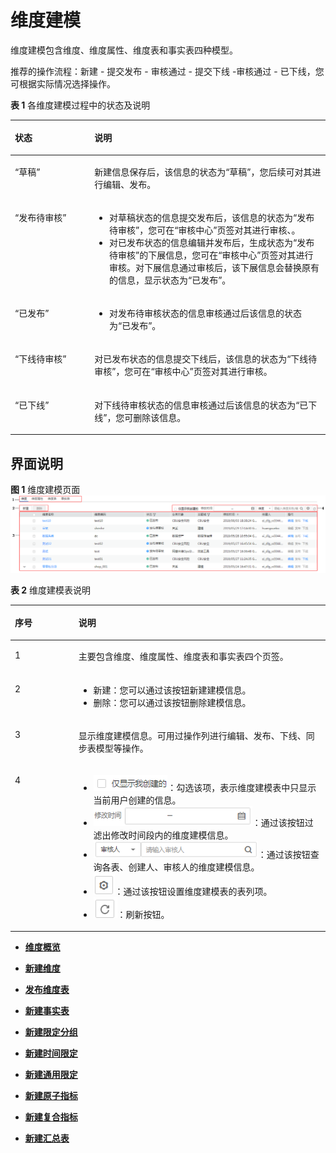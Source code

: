 # 维度建模<a name="dayu_01_0607"></a>

维度建模包含维度、维度属性、维度表和事实表四种模型。

推荐的操作流程：新建 - 提交发布 - 审核通过 - 提交下线 -审核通过 - 已下线，您可根据实际情况选择操作。

**表 1**  各维度建模过程中的状态及说明

<a name="zh-cn_topic_0169427297_table1255619021710"></a>
<table><thead align="left"><tr id="zh-cn_topic_0169427297_row115566010174"><th class="cellrowborder" valign="top" width="25.240000000000002%" id="mcps1.2.3.1.1"><p id="zh-cn_topic_0169427297_p355650151716"><a name="zh-cn_topic_0169427297_p355650151716"></a><a name="zh-cn_topic_0169427297_p355650151716"></a>状态</p>
</th>
<th class="cellrowborder" valign="top" width="74.76%" id="mcps1.2.3.1.2"><p id="zh-cn_topic_0169427297_p355611091711"><a name="zh-cn_topic_0169427297_p355611091711"></a><a name="zh-cn_topic_0169427297_p355611091711"></a>说明</p>
</th>
</tr>
</thead>
<tbody><tr id="zh-cn_topic_0169427297_row85569061713"><td class="cellrowborder" valign="top" width="25.240000000000002%" headers="mcps1.2.3.1.1 "><p id="zh-cn_topic_0169427297_p19556160141715"><a name="zh-cn_topic_0169427297_p19556160141715"></a><a name="zh-cn_topic_0169427297_p19556160141715"></a><span class="parmname" id="zh-cn_topic_0169427297_parmname166691152131812"><a name="zh-cn_topic_0169427297_parmname166691152131812"></a><a name="zh-cn_topic_0169427297_parmname166691152131812"></a>“草稿”</span></p>
</td>
<td class="cellrowborder" valign="top" width="74.76%" headers="mcps1.2.3.1.2 "><p id="zh-cn_topic_0169427297_p155578061716"><a name="zh-cn_topic_0169427297_p155578061716"></a><a name="zh-cn_topic_0169427297_p155578061716"></a>新建信息保存后，该信息的状态为<span class="parmname" id="zh-cn_topic_0169427297_parmname1312416236484"><a name="zh-cn_topic_0169427297_parmname1312416236484"></a><a name="zh-cn_topic_0169427297_parmname1312416236484"></a>“草稿”</span>，您后续可对其进行编辑、发布。</p>
</td>
</tr>
<tr id="zh-cn_topic_0169427297_row45572012173"><td class="cellrowborder" valign="top" width="25.240000000000002%" headers="mcps1.2.3.1.1 "><p id="zh-cn_topic_0169427297_p175571003176"><a name="zh-cn_topic_0169427297_p175571003176"></a><a name="zh-cn_topic_0169427297_p175571003176"></a><span class="parmname" id="zh-cn_topic_0169427297_parmname1622615223195"><a name="zh-cn_topic_0169427297_parmname1622615223195"></a><a name="zh-cn_topic_0169427297_parmname1622615223195"></a>“发布待审核”</span></p>
</td>
<td class="cellrowborder" valign="top" width="74.76%" headers="mcps1.2.3.1.2 "><a name="zh-cn_topic_0169427297_ul17172279195"></a><a name="zh-cn_topic_0169427297_ul17172279195"></a><ul id="zh-cn_topic_0169427297_ul17172279195"><li>对草稿状态的信息提交发布后，该信息的状态为<span class="parmname" id="zh-cn_topic_0169427297_parmname51247234481"><a name="zh-cn_topic_0169427297_parmname51247234481"></a><a name="zh-cn_topic_0169427297_parmname51247234481"></a>“发布待审核”</span>，您可在<span class="wintitle" id="zh-cn_topic_0169427297_wintitle412422320487"><a name="zh-cn_topic_0169427297_wintitle412422320487"></a><a name="zh-cn_topic_0169427297_wintitle412422320487"></a>“审核中心”</span>页签对其进行审核、。</li><li>对已发布状态的信息编辑并发布后，生成状态为<span class="parmname" id="zh-cn_topic_0169427297_parmname1727410718210"><a name="zh-cn_topic_0169427297_parmname1727410718210"></a><a name="zh-cn_topic_0169427297_parmname1727410718210"></a>“发布待审核”</span>的下展信息，您可在<span class="wintitle" id="zh-cn_topic_0169427297_wintitle1950214513318"><a name="zh-cn_topic_0169427297_wintitle1950214513318"></a><a name="zh-cn_topic_0169427297_wintitle1950214513318"></a>“审核中心”</span>页签对其进行审核。对下展信息通过审核后，该下展信息会替换原有的信息，显示状态为<span class="parmname" id="zh-cn_topic_0169427297_parmname617191255"><a name="zh-cn_topic_0169427297_parmname617191255"></a><a name="zh-cn_topic_0169427297_parmname617191255"></a>“已发布”</span>。</li></ul>
</td>
</tr>
<tr id="zh-cn_topic_0169427297_row18557130181712"><td class="cellrowborder" valign="top" width="25.240000000000002%" headers="mcps1.2.3.1.1 "><p id="zh-cn_topic_0169427297_p65571402171"><a name="zh-cn_topic_0169427297_p65571402171"></a><a name="zh-cn_topic_0169427297_p65571402171"></a><span class="parmname" id="zh-cn_topic_0169427297_parmname18372184617197"><a name="zh-cn_topic_0169427297_parmname18372184617197"></a><a name="zh-cn_topic_0169427297_parmname18372184617197"></a>“已发布”</span></p>
</td>
<td class="cellrowborder" valign="top" width="74.76%" headers="mcps1.2.3.1.2 "><a name="zh-cn_topic_0169427297_ul482917409191"></a><a name="zh-cn_topic_0169427297_ul482917409191"></a><ul id="zh-cn_topic_0169427297_ul482917409191"><li>对发布待审核状态的信息审核通过后该信息的状态为<span class="parmname" id="zh-cn_topic_0169427297_parmname882994051914"><a name="zh-cn_topic_0169427297_parmname882994051914"></a><a name="zh-cn_topic_0169427297_parmname882994051914"></a>“已发布”</span>。</li></ul>
</td>
</tr>
<tr id="zh-cn_topic_0169427297_row115571406172"><td class="cellrowborder" valign="top" width="25.240000000000002%" headers="mcps1.2.3.1.1 "><p id="zh-cn_topic_0169427297_p1555730141710"><a name="zh-cn_topic_0169427297_p1555730141710"></a><a name="zh-cn_topic_0169427297_p1555730141710"></a><span class="parmname" id="zh-cn_topic_0169427297_parmname1752475720194"><a name="zh-cn_topic_0169427297_parmname1752475720194"></a><a name="zh-cn_topic_0169427297_parmname1752475720194"></a>“下线待审核”</span></p>
</td>
<td class="cellrowborder" valign="top" width="74.76%" headers="mcps1.2.3.1.2 "><p id="zh-cn_topic_0169427297_p05576017176"><a name="zh-cn_topic_0169427297_p05576017176"></a><a name="zh-cn_topic_0169427297_p05576017176"></a>对已发布状态的信息提交下线后，该信息的状态为<span class="parmname" id="zh-cn_topic_0169427297_parmname13124142319480"><a name="zh-cn_topic_0169427297_parmname13124142319480"></a><a name="zh-cn_topic_0169427297_parmname13124142319480"></a>“下线待审核”</span>，您可在<span class="wintitle" id="zh-cn_topic_0169427297_wintitle11241123124810"><a name="zh-cn_topic_0169427297_wintitle11241123124810"></a><a name="zh-cn_topic_0169427297_wintitle11241123124810"></a>“审核中心”</span>页签对其进行审核。</p>
</td>
</tr>
<tr id="zh-cn_topic_0169427297_row135573001718"><td class="cellrowborder" valign="top" width="25.240000000000002%" headers="mcps1.2.3.1.1 "><p id="zh-cn_topic_0169427297_p7557605177"><a name="zh-cn_topic_0169427297_p7557605177"></a><a name="zh-cn_topic_0169427297_p7557605177"></a><span class="parmname" id="zh-cn_topic_0169427297_parmname6361111312206"><a name="zh-cn_topic_0169427297_parmname6361111312206"></a><a name="zh-cn_topic_0169427297_parmname6361111312206"></a>“已下线”</span></p>
</td>
<td class="cellrowborder" valign="top" width="74.76%" headers="mcps1.2.3.1.2 "><p id="zh-cn_topic_0169427297_p155715071718"><a name="zh-cn_topic_0169427297_p155715071718"></a><a name="zh-cn_topic_0169427297_p155715071718"></a>对下线待审核状态的信息审核通过后该信息的状态为<span class="parmname" id="zh-cn_topic_0169427297_parmname1949351715207"><a name="zh-cn_topic_0169427297_parmname1949351715207"></a><a name="zh-cn_topic_0169427297_parmname1949351715207"></a>“已下线”</span>，您可删除该信息。</p>
</td>
</tr>
</tbody>
</table>

## 界面说明<a name="zh-cn_topic_0169427297_section14814471803"></a>

**图 1**  维度建模页面<a name="zh-cn_topic_0169427297_fig117581421356"></a>  
![](figures/维度建模页面.png "维度建模页面")

**表 2**  维度建模表说明

<a name="zh-cn_topic_0169427297_table1126093581620"></a>
<table><thead align="left"><tr id="zh-cn_topic_0169427297_row9260133515166"><th class="cellrowborder" valign="top" width="20.18%" id="mcps1.2.3.1.1"><p id="zh-cn_topic_0169427297_p14260935131610"><a name="zh-cn_topic_0169427297_p14260935131610"></a><a name="zh-cn_topic_0169427297_p14260935131610"></a>序号</p>
</th>
<th class="cellrowborder" valign="top" width="79.82000000000001%" id="mcps1.2.3.1.2"><p id="zh-cn_topic_0169427297_p226093511617"><a name="zh-cn_topic_0169427297_p226093511617"></a><a name="zh-cn_topic_0169427297_p226093511617"></a>说明</p>
</th>
</tr>
</thead>
<tbody><tr id="zh-cn_topic_0169427297_row82601835101619"><td class="cellrowborder" valign="top" width="20.18%" headers="mcps1.2.3.1.1 "><p id="zh-cn_topic_0169427297_p112601535171610"><a name="zh-cn_topic_0169427297_p112601535171610"></a><a name="zh-cn_topic_0169427297_p112601535171610"></a>1</p>
</td>
<td class="cellrowborder" valign="top" width="79.82000000000001%" headers="mcps1.2.3.1.2 "><p id="zh-cn_topic_0169427297_p106564104330"><a name="zh-cn_topic_0169427297_p106564104330"></a><a name="zh-cn_topic_0169427297_p106564104330"></a>主要包含维度、维度属性、维度表和事实表四个页签。</p>
</td>
</tr>
<tr id="zh-cn_topic_0169427297_row226010353162"><td class="cellrowborder" valign="top" width="20.18%" headers="mcps1.2.3.1.1 "><p id="zh-cn_topic_0169427297_p132606354161"><a name="zh-cn_topic_0169427297_p132606354161"></a><a name="zh-cn_topic_0169427297_p132606354161"></a>2</p>
</td>
<td class="cellrowborder" valign="top" width="79.82000000000001%" headers="mcps1.2.3.1.2 "><a name="zh-cn_topic_0169427297_ul13351254349"></a><a name="zh-cn_topic_0169427297_ul13351254349"></a><ul id="zh-cn_topic_0169427297_ul13351254349"><li>新建：您可以通过该按钮新建建模信息。</li><li>删除：您可以通过该按钮删除建模信息。</li></ul>
</td>
</tr>
<tr id="zh-cn_topic_0169427297_row12261535151620"><td class="cellrowborder" valign="top" width="20.18%" headers="mcps1.2.3.1.1 "><p id="zh-cn_topic_0169427297_p1126112357163"><a name="zh-cn_topic_0169427297_p1126112357163"></a><a name="zh-cn_topic_0169427297_p1126112357163"></a>3</p>
</td>
<td class="cellrowborder" valign="top" width="79.82000000000001%" headers="mcps1.2.3.1.2 "><p id="zh-cn_topic_0169427297_p826114357165"><a name="zh-cn_topic_0169427297_p826114357165"></a><a name="zh-cn_topic_0169427297_p826114357165"></a>显示维度建模信息。可用过操作列进行编辑、发布、下线、同步表模型等操作。</p>
</td>
</tr>
<tr id="zh-cn_topic_0169427297_row362694953120"><td class="cellrowborder" valign="top" width="20.18%" headers="mcps1.2.3.1.1 "><p id="zh-cn_topic_0169427297_p1462224943114"><a name="zh-cn_topic_0169427297_p1462224943114"></a><a name="zh-cn_topic_0169427297_p1462224943114"></a>4</p>
</td>
<td class="cellrowborder" valign="top" width="79.82000000000001%" headers="mcps1.2.3.1.2 "><a name="zh-cn_topic_0169427297_ul1875718137355"></a><a name="zh-cn_topic_0169427297_ul1875718137355"></a><ul id="zh-cn_topic_0169427297_ul1875718137355"><li><a name="zh-cn_topic_0169427297_image187991518163914"></a><a name="zh-cn_topic_0169427297_image187991518163914"></a><span><img id="zh-cn_topic_0169427297_image187991518163914" src="figures/zh-cn_image_0197361253.png" width="118.7025" height="25.916779000000002"></span>：勾选该项，表示维度建模表中只显示当前用户创建的信息。</li><li><a name="zh-cn_topic_0169427297_image1950115402393"></a><a name="zh-cn_topic_0169427297_image1950115402393"></a><span><img id="zh-cn_topic_0169427297_image1950115402393" src="figures/zh-cn_image_0197361254.png" width="254.3625" height="31.92"></span>：通过该按钮过滤出修改时间段内的维度建模信息。</li><li><a name="zh-cn_topic_0169427297_image17610161217407"></a><a name="zh-cn_topic_0169427297_image17610161217407"></a><span><img id="zh-cn_topic_0169427297_image17610161217407" src="figures/zh-cn_image_0197361255.png" width="263.34000000000003" height="26.9325"></span>：通过该按钮查询各表、创建人、审核人的维度建模信息。</li><li><a name="zh-cn_topic_0169427297_image17541174419414"></a><a name="zh-cn_topic_0169427297_image17541174419414"></a><span><img id="zh-cn_topic_0169427297_image17541174419414" src="figures/zh-cn_image_0197361256.png"></span>：通过该按钮设置维度建模表的表列项。</li><li><a name="zh-cn_topic_0169427297_image1349852014427"></a><a name="zh-cn_topic_0169427297_image1349852014427"></a><span><img id="zh-cn_topic_0169427297_image1349852014427" src="figures/zh-cn_image_0197361257.png"></span>：刷新按钮。</li></ul>
</td>
</tr>
</tbody>
</table>

-   **[维度概览](维度概览.md)**  

-   **[新建维度](新建维度.md)**  

-   **[发布维度表](发布维度表.md)**  

-   **[新建事实表](新建事实表.md)**  

-   **[新建限定分组](新建限定分组.md)**  

-   **[新建时间限定](新建时间限定.md)**  

-   **[新建通用限定](新建通用限定.md)**  

-   **[新建原子指标](新建原子指标.md)**  

-   **[新建复合指标](新建复合指标.md)**  

-   **[新建汇总表](新建汇总表.md)**  


